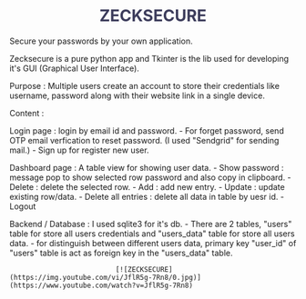 <h1 align="center" style="color:#3D3D5C">ZECKSECURE</h1>


Secure your passwords by your own application.

Zecksecure is a pure python app and Tkinter is the lib used for developing it's GUI (Graphical User Interface).

Purpose : Multiple users create an account to store their credentials like username, password along with their website link in a single device.

Content :

Login page : login by email id and password.
            - For forget password, send OTP email verfication to reset password. (I used "Sendgrid" for sending mail.)
            - Sign up for register new user.

Dashboard page : A table view for showing user data.
                 - Show password : message pop to show selected row password and also copy in clipboard.
                 - Delete : delete the selected row.
                 - Add : add new entry.
                 - Update : update existing row/data.
                 - Delete all entries : delete all data in table by uesr id.
                 - Logout

Backend / Database : I used sqlite3 for it's db.
                     - There are 2 tables, "users" table for store all users credentials and "users_data" table for store all users data.
                     - for distinguish between different users data, primary key "user_id" of "users" table is act as foreign key in the "users_data" table. 



                              [![ZECKSECURE](https://img.youtube.com/vi/JflR5g-7Rn8/0.jpg)](https://www.youtube.com/watch?v=JflR5g-7Rn8)
